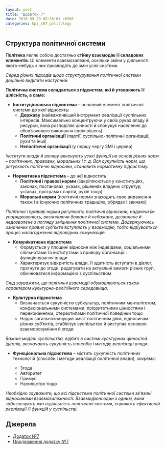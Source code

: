 ```yaml
---
layout: post
title: "Додаток 7"
date: 2016-09-29 08:30:01 +0300
categories: kpi_s07_politology
--- 
```


## Структура політичної системи

**Політика** являє собою достатньо **стійку взаємодію її складових елементів**. Ці елементи взаємозалежні, оскільки зміни у діяльності якого-небудь з них призводять до змін усієї системи.

*Серед різних підходів щодо структурування політичної системи доцільно виділити наступний:*

**Політична система складається з підсистем, які й утворюють її цілісність, а саме:**

* **Інституціональна підсистема** – основний елемент політичної системи до якої відносять:
  * **Державу** (найважливіший інструмент реалізації суспільних інтересів. Максимально концентруючи у своїх руках владу й ресурси, вона розподіляє цінності й спонукує населення до обов’язкового виконання своїх рішень)
  * **Політичні організації** (партії, суспільно-політичні організації, рухи та інші)
  * **Неполітичні організації** (у першу чергу ЗМІ і церква)

*Інститути влади й впливу виконують усякі функції на основі різних норм – політичних, правових, моральних і т. д. Вся сукупність норм, що регулюють політичні відносини, становить нормативну підсистему.*

* **Нормативна підсистема** – до неї відностять:
  * **Політичні і правові норми** (закріплюються у конституціях, законах, постановах, указах, рішеннях владних структур; уставах, програмах партій, рухів тощо)
  * **Моральні норми** (політичні норми знаходять своє вираження також і в існуючих політичних традиціях, обрядах і звичаях)

*Політичні і правові норми регулюють політичні відносини, надаючи їм упорядкованість, визначаючи бажане й небажане, дозволене й недозволене з погляду зміцнення політичної системи. Додержуючись означених правил суб’єкти вступають у взаємодію, тобто відбувається процес налагодження відповідних комунікацій.*

* **Комунікативна підсистема**
  * Формується у площині відносин між індивідами, соціальними спільнотами та інститутами з приводу організації і функціонування влади
  * Характеризує відкритість влади, її здатність вступати в діалог, прагнути до згоди, редагувати на актуальні вимоги різних груп, обмінюватися інформацією з суспільством

*Слід зауважити, що політичні взаємодії обумовлюються також характером культурно-релігійного середовища.* 

* **Культурна підсистема**
  * Визначається сукупністю субкультур, політичним менталітетом, конфесіональними системами, пріоритетними цінностями і переконаннями, стереотипами політичної поведінки тощо
  * Надає загальнозначущий зміст політичним діям, відносинам різних суб’єктів, стабілізує суспільство й виступає основою взаєморозуміння й згоди

*Бажані моделі суспільства, відбиті в системі культурних цінностей ідеалів, визначають сукупність способів і методів реалізації влади.*

* **Функціональна підсистема** – містить сукупність політичних технологій (способи і методи реалізації політичної влади), зокрема:

  * Згода
  * Авторитет
  * Примус
  * Насильство тощо

*Необхідно зауважити, що всі підсистеми політичної системи зв’язані відносинами взаємозалежності. Взаємодіючі один з одним, вони забезпечують життєдіяльність політичної системи, сприяють ефективній реалізації її функцій у суспільстві.*

## Джерела

- [Додаток №7](https://pp.vk.me/c604831/v604831308/b7a1/27kA5JaDZJI.jpg)
- [Продовження додатку №7](https://pp.vk.me/c604831/v604831308/b7ab/FwUk5qmuVI4.jpg)
